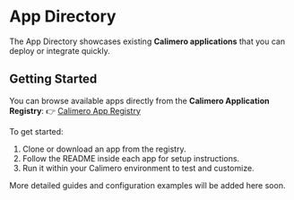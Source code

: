 # App Directory

The App Directory showcases existing **Calimero applications** that you can deploy or integrate quickly.

## Getting Started

You can browse available apps directly from the **Calimero Application Registry**:
👉 [Calimero App Registry](https://github.com/calimero-network/apps)

To get started:
1. Clone or download an app from the registry.
2. Follow the README inside each app for setup instructions.
3. Run it within your Calimero environment to test and customize.

More detailed guides and configuration examples will be added here soon.
